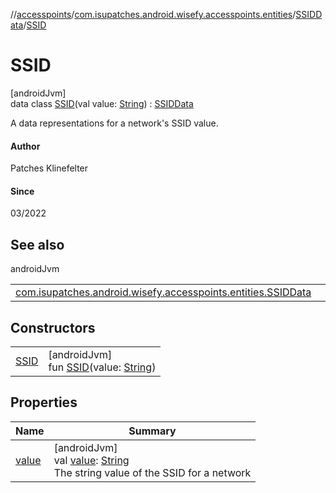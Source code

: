 //[accesspoints](../../../../index.md)/[com.isupatches.android.wisefy.accesspoints.entities](../../index.md)/[SSIDData](../index.md)/[SSID](index.md)

# SSID

[androidJvm]\
data class [SSID](index.md)(val value: [String](https://kotlinlang.org/api/latest/jvm/stdlib/kotlin/-string/index.html)) : [SSIDData](../index.md)

A data representations for a network's SSID value.

#### Author

Patches Klinefelter

#### Since

03/2022

## See also

androidJvm

| | |
|---|---|
| [com.isupatches.android.wisefy.accesspoints.entities.SSIDData](../index.md) |  |

## Constructors

| | |
|---|---|
| [SSID](-s-s-i-d.md) | [androidJvm]<br>fun [SSID](-s-s-i-d.md)(value: [String](https://kotlinlang.org/api/latest/jvm/stdlib/kotlin/-string/index.html)) |

## Properties

| Name | Summary |
|---|---|
| [value](value.md) | [androidJvm]<br>val [value](value.md): [String](https://kotlinlang.org/api/latest/jvm/stdlib/kotlin/-string/index.html)<br>The string value of the SSID for a network |
